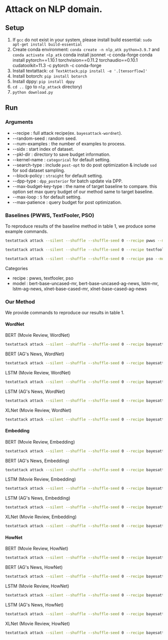 # Attack on NLP domain.

## Setup
1. If `gcc` do not exist in your system, please install build essential: `sudo apt-get install build-essential`
2. Create conda environment: `conda create -n nlp_atk python=3.9.7` and `conda activate nlp_atk`
conda install jsonnet -c conda-forge
conda install pytorch==1.10.1 torchvision==0.11.2 torchaudio==0.10.1 cudatoolkit=11.3 -c pytorch -c conda-forge
3. Install textattack: `cd TextAttack;pip install -e '.[tensorflow]'`
4. Install botorch: `pip install botorch`
5. Install dppy: `pip install dppy`
6. `cd ..` (go to `nlp_attack` directory)
7. `python download.py`
## Run

### Arguments
* --recipe : full attack recipe(ex. `bayesattack-wordnet`).
* --random-seed : random seed.
* --num-examples : the number of examples to process.
* --sidx : start index of dataset.
* --pkl-dir : directory to save budget information.
* --kernel-name : `categorical` for default setting.
* --search-type : include `post-opt` to do post optimization & include `sod` for sod dataset sampling.
* --block-policy : `straight` for default setting.
* --dpp-type : `dpp_posterior` for batch update via DPP.
* --max-budget-key-type : the name of target baseline to compare. this option set max query budget of our method same to target baseline.
* --max-loop : `5` for default setting.
* --max-patience : query budget for post optimization.

### Baselines (PWWS, TextFooler, PSO)
To reproduce results of the baseline method in table 1, we produce some example commands.

```bash
textattack attack --silent --shuffle --shuffle-seed 0 --recipe pwws --model bert-base-uncased-mr --random-seed 0 --num-examples 500 --sidx 0 --pkl-dir test
```

```bash
textattack attack --silent --shuffle --shuffle-seed 0 --recipe textfooler --model lstm-ag-news --random-seed 0 --num-examples 500 --sidx 0 --pkl-dir test
```

```bash
textattack attack --silent --shuffle --shuffle-seed 0 --recipe pso --model xlnet-base-cased-mr --random-seed 0 --num-examples 500 --sidx 0 --pkl-dir test
```

Categories
* recipe : pwws, textfooler, pso 
* model : bert-base-uncased-mr, bert-base-uncased-ag-news, lstm-mr, lstm-ag-news, xlnet-base-cased-mr, xlnet-base-cased-ag-news

### Our Method
We provide commands to reproduce our results in table 1.

#### WordNet 
BERT (Movie Review, WordNet)
```bash
textattack attack --silent --shuffle --shuffle-seed 0 --recipe bayesattack-wordnet --model bert-base-uncased-mr --random-seed 0 --num-examples 500 --sidx 0 --pkl-dir test --search-type post-opt_sod --dpp-type dpp_posterior --max-budget-key-type pwws --max-loop 5 --max-patience 100
```
BERT (AG's News, WordNet)
```bash
textattack attack --silent --shuffle --shuffle-seed 0 --recipe bayesattack-wordnet --model bert-base-uncased-ag-news --random-seed 0 --num-examples 500 --sidx 0 --pkl-dir test --search-type post-opt_sod --dpp-type dpp_posterior --max-budget-key-type pwws --max-loop 5 --max-patience 100
```
LSTM (Movie Review, WordNet)
```bash
textattack attack --silent --shuffle --shuffle-seed 0 --recipe bayesattack-wordnet --model lstm-mr --random-seed 0 --num-examples 500 --sidx 0 --pkl-dir test --search-type post-opt_sod --dpp-type dpp_posterior --max-budget-key-type pwws --max-loop 5 --max-patience 100
```
LSTM (AG's News, WordNet)
```bash
textattack attack --silent --shuffle --shuffle-seed 0 --recipe bayesattack-wordnet --model lstm-ag-news --random-seed 0 --num-examples 500 --sidx 0 --pkl-dir test --search-type post-opt_sod --dpp-type dpp_posterior --max-budget-key-type pwws --max-loop 5 --max-patience 100
```
XLNet (Movie Review, WordNet)
```bash
textattack attack --silent --shuffle --shuffle-seed 0 --recipe bayesattack-wordnet --model xlnet-base-cased-mr --random-seed 0 --num-examples 500 --sidx 0 --pkl-dir test --search-type post-opt_sod --dpp-type dpp_posterior --max-budget-key-type pwws --max-loop 5 --max-patience 100
```

#### Embedding
BERT (Movie Review, Embedding)
```bash
textattack attack --silent --shuffle --shuffle-seed 0 --recipe bayesattack-embedding --model bert-base-uncased-mr --random-seed 0 --num-examples 500 --sidx 0 --pkl-dir test --search-type post-opt_sod --dpp-type dpp_posterior --max-budget-key-type textfooler --max-loop 5 --max-patience 50
```
BERT (AG's News, Embedding)
```bash
textattack attack --silent --shuffle --shuffle-seed 0 --recipe bayesattack-embedding --model bert-base-uncased-ag-news --random-seed 0 --num-examples 500 --sidx 0 --pkl-dir test --search-type post-opt_sod --dpp-type dpp_posterior --max-budget-key-type textfooler --max-loop 5 --max-patience 50
```
LSTM (Movie Review, Embedding)
```bash
textattack attack --silent --shuffle --shuffle-seed 0 --recipe bayesattack-embedding --model lstm-mr --random-seed 0 --num-examples 500 --sidx 0 --pkl-dir test --search-type post-opt_sod --dpp-type dpp_posterior --max-budget-key-type textfooler --max-loop 5 --max-patience 50
```
LSTM (AG's News, Embedding)
```bash
textattack attack --silent --shuffle --shuffle-seed 0 --recipe bayesattack-embedding --model lstm-ag-news --random-seed 0 --num-examples 500 --sidx 0 --pkl-dir test --search-type post-opt_sod --dpp-type dpp_posterior --max-budget-key-type textfooler --max-loop 5 --max-patience 50
```
XLNet (Movie Review, Embedding)
```bash
textattack attack --silent --shuffle --shuffle-seed 0 --recipe bayesattack-embedding --model xlnet-base-cased-mr --random-seed 0 --num-examples 500 --sidx 0 --pkl-dir test --search-type post-opt_sod --dpp-type dpp_posterior --max-budget-key-type textfooler --max-loop 5 --max-patience 50
```

#### HowNet
BERT (Movie Review, HowNet)
```bash
textattack attack --silent --shuffle --shuffle-seed 0 --recipe bayesattack-hownet --model bert-base-uncased-mr --random-seed 0 --num-examples 500 --sidx 0 --pkl-dir test --search-type post-opt_sod --dpp-type dpp_posterior --max-budget-key-type pso --max-loop 5 --max-patience 100
```
BERT (AG's News, HowNet)
```bash
textattack attack --silent --shuffle --shuffle-seed 0 --recipe bayesattack-hownet --model bert-base-uncased-ag-news --random-seed 0 --num-examples 500 --sidx 0 --pkl-dir test --search-type post-opt_sod --dpp-type dpp_posterior --max-budget-key-type pso --max-loop 5 --max-patience 100
```
LSTM (Movie Review, HowNet)
```bash
textattack attack --silent --shuffle --shuffle-seed 0 --recipe bayesattack-hownet --model lstm-mr --random-seed 0 --num-examples 500 --sidx 0 --pkl-dir test --search-type post-opt_sod --dpp-type dpp_posterior --max-budget-key-type pso --max-loop 5 --max-patience 100
```
LSTM (AG's News, HowNet)
```bash
textattack attack --silent --shuffle --shuffle-seed 0 --recipe bayesattack-hownet --model lstm-ag-news --random-seed 0 --num-examples 500 --sidx 0 --pkl-dir test --search-type post-opt_sod --dpp-type dpp_posterior --max-budget-key-type pso --max-loop 5 --max-patience 100
```
XLNet (Movie Review, HowNet)
```bash
textattack attack --silent --shuffle --shuffle-seed 0 --recipe bayesattack-hownet --model xlnet-base-cased-mr --random-seed 0 --num-examples 500 --sidx 0 --pkl-dir test --search-type post-opt_sod --dpp-type dpp_posterior --max-budget-key-type pso --max-loop 5 --max-patience 100
```

